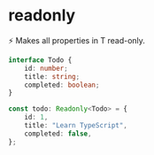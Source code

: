 # readonly

⚡️  Makes all properties in T read-only.






``` typescript 
interface Todo {
    id: number;
    title: string;
    completed: boolean;
}

const todo: Readonly<Todo> = {
    id: 1,
    title: "Learn TypeScript",
    completed: false,
};
```


